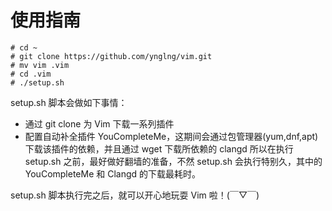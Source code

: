 # 使用指南
```
# cd ~
# git clone https://github.com/ynglng/vim.git
# mv vim .vim
# cd .vim
# ./setup.sh
```
setup.sh 脚本会做如下事情：
* 通过 git clone 为 Vim 下载一系列插件
* 配置自动补全插件 YouCompleteMe，这期间会通过包管理器(yum,dnf,apt)下载该插件的依赖，并且通过 wget 下载所依赖的 clangd
所以在执行 setup.sh 之前，最好做好翻墙的准备，不然 setup.sh 会执行特别久，其中的 YouCompleteMe 和 Clangd 的下载最耗时。

setup.sh 脚本执行完之后，就可以开心地玩耍 Vim 啦！(￣▽￣)
